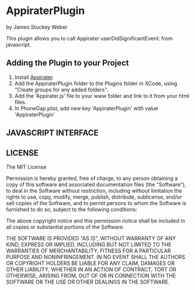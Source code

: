 # AppiraterPlugin #
by James Stuckey Weber

This plugin allows you to call Appirater userDidSignificantEvent: from javascript.

## Adding the Plugin to your Project ##

1. Install [Appirater](https://github.com/arashpayan/appirater).
2. Add the AppiraterPlugin folder to the Plugins folder in XCode, using "Create groups for any added folders".
3. Add the 'Appirater.js' file to your www folder and link to it from your html files.
4. In PhoneGap.plist, add new key 'AppiraterPlugin' with value 'AppiraterPlugin'

## JAVASCRIPT INTERFACE ##


## LICENSE ##

The MIT License

Permission is hereby granted, free of charge, to any person obtaining a copy of this software and associated documentation files (the "Software"), to deal in the Software without restriction, including without limitation the rights to use, copy, modify, merge, publish, distribute, sublicense, and/or sell copies of the Software, and to permit persons to whom the Software is furnished to do so, subject to the following conditions:

The above copyright notice and this permission notice shall be included in all copies or substantial portions of the Software.

THE SOFTWARE IS PROVIDED "AS IS", WITHOUT WARRANTY OF ANY KIND, EXPRESS OR IMPLIED, INCLUDING BUT NOT LIMITED TO THE WARRANTIES OF MERCHANTABILITY, FITNESS FOR A PARTICULAR PURPOSE AND NONINFRINGEMENT. IN NO EVENT SHALL THE AUTHORS OR COPYRIGHT HOLDERS BE LIABLE FOR ANY CLAIM, DAMAGES OR OTHER LIABILITY, WHETHER IN AN ACTION OF CONTRACT, TORT OR OTHERWISE, ARISING FROM, OUT OF OR IN CONNECTION WITH THE SOFTWARE OR THE USE OR OTHER DEALINGS IN THE SOFTWARE.